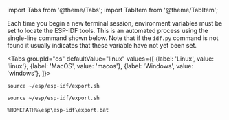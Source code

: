 import Tabs from '@theme/Tabs';
import TabItem from '@theme/TabItem';

Each time you begin a new terminal session, environment variables must be set to locate the ESP-IDF tools. This is an automated process using the single-line command shown below. Note that if the `idf.py` command is not found it usually indicates that these variable have not yet been set.

<Tabs
groupId="os"
defaultValue="linux"
values={[
{label: 'Linux', value: 'linux'},
{label: 'MacOS', value: 'macos'},
{label: 'Windows', value: 'windows'},
]}>

<TabItem value="linux">

```console
source ~/esp/esp-idf/export.sh
```

</TabItem>

<TabItem value="macos">

```console
source ~/esp/esp-idf/export.sh
```

</TabItem>

<TabItem value="windows">

```console
%HOMEPATH%\esp\esp-idf\export.bat
```

</TabItem>
</Tabs>
